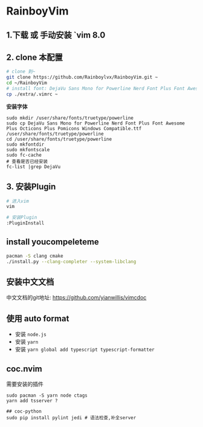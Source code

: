 # RainboyVim

## 1.下载 或 手动安装 `vim 8.0


## 2. clone 本配置


```bash
# clone 到~
git clone https://github.com/Rainboylvx/RainboyVim.git ~
cd ~/RainboyVim
# install font: DejaVu Sans Mono for Powerline Nerd Font Plus Font Awesome Plus Octicons Plus Pomicons Windows Compatible.ttf
cp ./extra/.vimrc ~
```

**安装字体**

```
sudo mkdir /user/share/fonts/truetype/powerline
sudo cp DejaVu Sans Mono for Powerline Nerd Font Plus Font Awesome Plus Octicons Plus Pomicons Windows Compatible.ttf /user/share/fonts/truetype/powerline
cd /user/share/fonts/truetype/powerline
sudo mkfontdir
sudo mkfontscale
sudo fc-cache
# 查看是否已经安装
fc-list |grep DejaVu
```

## 3. 安装Plugin

```bash
# 进入vim
vim

# 安装Plugin
:PluginInstall
```

## install youcompeleteme

```sh
pacman -S clang cmake
./install.py --clang-completer --system-libclang

```

## 安装中文文档

中文文档的git地址: https://github.com/yianwillis/vimcdoc

## 使用 auto format

 - 安装 `node.js`
 - 安装 `yarn`
 - 安装 `yarn global add typescript typescript-formatter`

## coc.nvim

需要安装的插件

```
sudo pacman -S yarn node ctags
yarn add tsserver ?

## coc-python
sudo pip install pylint jedi # 语法检查,补全server
```

